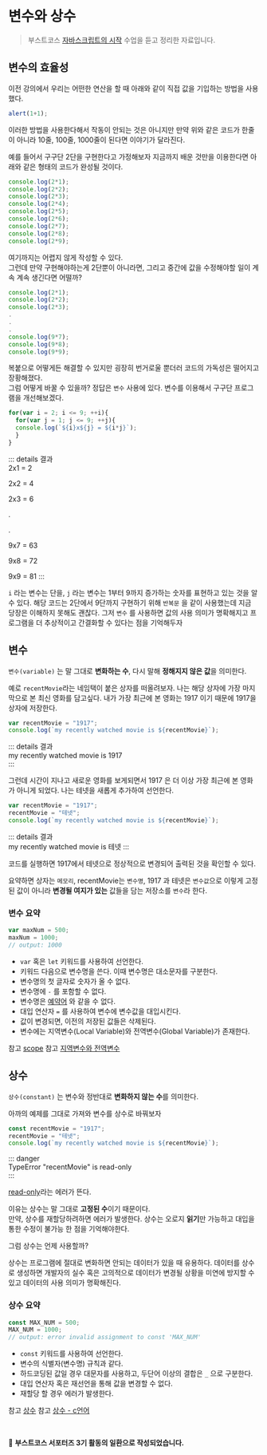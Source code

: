 변수와 상수 <Badge text="boostcourse" />
================

> 부스트코스 [자바스크립트의 시작](https://www.boostcourse.org/cs124/lecture/194589) 수업을 듣고 정리한 자료입니다.

## 변수의 효율성

이전 강의에서 우리는 어떤한 연산을 할 때 아래와 같이 직접 값을 기입하는 방법을 사용했다. 

```js
alert(1+1);
```

이러한 방법을 사용한다해서 작동이 안되는 것은 아니지만 만약 위와 같은 코드가 한줄이 아니라 10줄, 100줄, 1000줄이 된다면 이야기가 달라진다.    

예를 들어서 구구단 2단을 구현한다고 가정해보자 지금까지 배운 것만을 이용한다면 아래와 같은 형태의 코드가 완성될 것이다.

```js
console.log(2*1);
console.log(2*2);
console.log(2*3);
console.log(2*4);
console.log(2*5);
console.log(2*6);
console.log(2*7);
console.log(2*8);
console.log(2*9);
```

여기까지는 어렵지 않게 작성할 수 있다.     
그런데 만약 구현해야하는게 2단뿐이 아니라면, 그리고 중간에 값을 수정해야할 일이 계속 계속 생긴다면 어떨까?

```js
console.log(2*1);
console.log(2*2);
console.log(2*3);
.
.
.
console.log(9*7);
console.log(9*8);
console.log(9*9);

```

복붙으로 어떻게든 해결할 수 있지만 굉장히 번거로울 뿐더러 코드의 가독성은 떨어지고 장황해졌다.   
그럼 어떻게 바꿀 수 있을까? 정답은 `변수` 사용에 있다. 변수를 이용해서 구구단 프로그램을 개선해보겠다.

```js
for(var i = 2; i <= 9; ++i){
  for(var j = 1; j <= 9; ++j){
  console.log(`${i}x${j} = ${i*j}`);
  }
}
```

::: details 결과    
2x1 = 2

2x2 = 4

2x3 = 6

.

.

9x7 = 63

9x8 = 72

9x9 = 81
:::    


`i` 라는 변수는 단을,  `j` 라는 변수는 1부터 9까지 증가하는 숫자를 표현하고 있는 것을 알 수 있다. 해당 코드는 2단에서 9단까지 구현하기 위해  `반복문` 을 같이 사용했는데 지금 당장은 이해하지 못해도 괜찮다. 그저 `변수` 를 사용하면 값의 사용 의미가 명확해지고 프로그램을 더 추상적이고 간결화할 수 있다는 점을 기억해두자

## 변수

`변수(variable)` 는 말 그대로 **변화하는 수**, 다시 말해 **정해지지 않은 값**을 의미한다.   

예로 `recentMovie`라는 네임택이 붙은 상자를 떠올려보자. 나는 해당 상자에 가장 마지막으로 본 최신 영화를 담고싶다. 내가 가장 최근에 본 영화는 1917 이기 때문에 1917을 상자에 저장한다.

```js
var recentMovie = "1917";
console.log(`my recently watched movie is ${recentMovie}`);
```

::: details 결과    
my recently watched movie is 1917  
:::   

그런데 시간이 지나고 새로운 영화를 보게되면서 1917 은  더 이상 가장 최근에 본 영화가 아니게 되었다. 나는 테넷을 새롭게 추가하여 선언한다.

```js
var recentMovie = "1917";
recentMovie = "테넷";
console.log(`my recently watched movie is ${recentMovie}`);
```

::: details 결과       
my recently watched movie is 테넷
:::   

코드를 실행하면 1917에서 테넷으로 정상적으로 변경되어 출력된 것을 확인할 수 있다.

요약하면 상자는 `메모리`, recentMovie는 `변수명`, 1917 과 테넷은 `변수값`으로 이렇게 고정된 값이 아니라 **변경될 여지가 있는** 값들을 담는 저장소를 `변수`라 한다.   

### 변수 요약

```js
var maxNum = 500;
maxNum = 1000;
// output: 1000
```

- `var` 혹은 `let` 키워드를 사용하여 선언한다.
- 키워드 다음으로 변수명을 쓴다. 이때 변수명은 대소문자를 구분한다.
- 변수명의 첫 글자로 숫자가 올 수 없다.
- 변수명에 `-` 를 포함할 수 없다.
- 변수명은 [예약어]([https://developer.mozilla.org/en-US/docs/Web/JavaScript/Reference/Lexical_grammar#keywords](https://developer.mozilla.org/en-US/docs/Web/JavaScript/Reference/Lexical_grammar#keywords)) 와 같을 수 없다.
- 대입 연산자 `=` 를 사용하여 변수에 변수값을 대입시킨다.
- 값이 변경되면, 이전의 저장된 값들은 삭제된다.
- 변수에는 지역변수(Local Variable)와 전역변수(Global Variable)가 존재한다.

참고 [scope]([https://poiemaweb.com/es6-block-scope](https://poiemaweb.com/es6-block-scope))   
참고 [지역변수와 전역변수]([https://velog.io/@rememberme_jhk/JS-Scope-지역-변수-전역-변수](https://velog.io/@rememberme_jhk/JS-Scope-%EC%A7%80%EC%97%AD-%EB%B3%80%EC%88%98-%EC%A0%84%EC%97%AD-%EB%B3%80%EC%88%98))   

## 상수

`상수(constant)` 는 변수와 정반대로 **변화하지 않는 수**를 의미한다.       

아까의 예제를 그대로 가져와 변수를 상수로 바꿔보자

```js
const recentMovie = "1917";
recentMovie = "테넷";
console.log(`my recently watched movie is ${recentMovie}`);
```

::: danger         
TypeError
"recentMovie" is read-only   
:::      


[read-only]([https://developer.mozilla.org/ko/docs/Web/JavaScript/Reference/Errors/Read-only](https://developer.mozilla.org/ko/docs/Web/JavaScript/Reference/Errors/Read-only))라는 에러가 뜬다.    

이유는 상수는 말 그대로 **고정된 수**이기 때문이다.   
만약, 상수를 재할당하려하면 에러가 발생한다. 상수는 오로지 **읽기**만 가능하고 대입을 통한 수정이 불가능 한 점을 기억해야한다. 

그럼 상수는 언제 사용할까?   

상수는 프로그램에 절대로 변화하면 안되는 데이터가 있을 때 유용하다. 데이터를 상수로 생성하면 개발자의 실수 혹은 고의적으로 데이터가 변경될 상황을 미연에 방지할 수 있고 데이터의 사용 의미가 명확해진다.

### 상수 요약

```js
const MAX_NUM = 500;
MAX_NUM = 1000;
// output: error invalid assignment to const 'MAX_NUM'
```

- `const` 키워드를 사용하여 선언한다.
- 변수의 식별자(변수명) 규칙과 같다.
- 하드코딩된 값일 경우 대문자를 사용하고, 두단어 이상의 결합은 `_` 으로 구분한다.
- 대입 연산자 혹은 재선언을 통해 값을 변경할 수 없다.
- 재할당 할 경우 에러가 발생한다.

참고 [상수]([https://developer.mozilla.org/ko/docs/Web/JavaScript/Guide/Values,_variables,_and_literals#상수](https://developer.mozilla.org/ko/docs/Web/JavaScript/Guide/Values,_variables,_and_literals#%EC%83%81%EC%88%98))      
참고 [상수 - c언어]([http://www.tcpschool.com/c/c_datatype_constant](http://www.tcpschool.com/c/c_datatype_constant))   

<br>

💚 **부스트코스 서포터즈 3기 활동의 일환으로 작성되었습니다.**